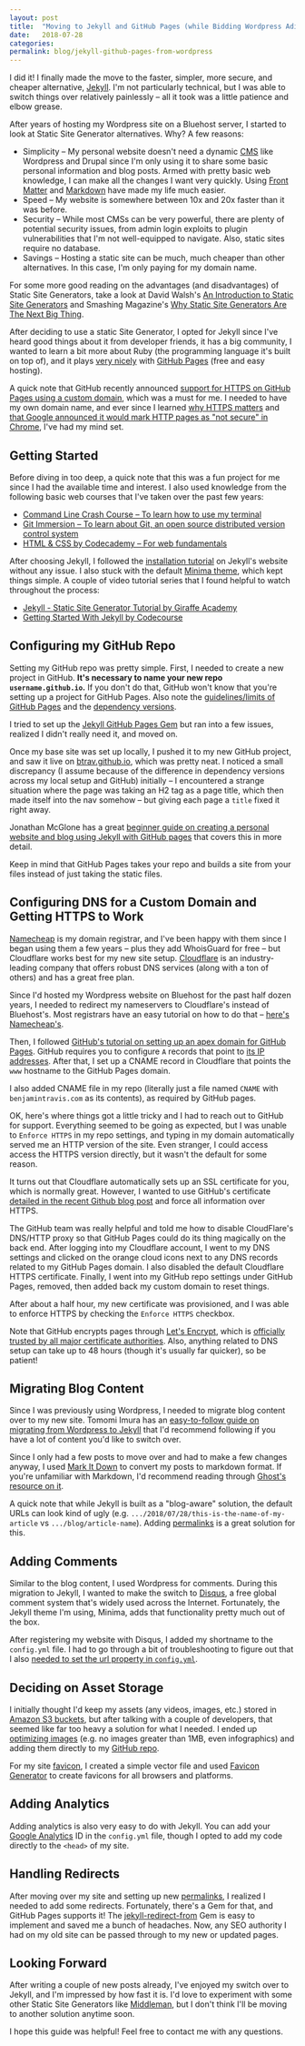 ```yaml
---
layout: post
title:  "Moving to Jekyll and GitHub Pages (while Bidding Wordpress Adieu)"
date:   2018-07-28
categories:
permalink: blog/jekyll-github-pages-from-wordpress
---
```



I did it! I finally made the move to the faster, simpler, more secure, and cheaper alternative, [Jekyll](http://jekyllrb.com/). I'm not particularly technical, but I was able to switch things over relatively painlessly – all it took was a little patience and elbow grease.

After years of hosting my Wordpress site on a Bluehost server, I started to look at Static Site Generator alternatives. Why? A few reasons:
* Simplicity – My personal website doesn't need a dynamic [CMS](https://en.wikipedia.org/wiki/Content_management_system) like Wordpress and Drupal since I'm only using it to share some basic personal information and blog posts. Armed with pretty basic web knowledge, I can make all the changes I want very quickly. Using [Front Matter](https://jekyllrb.com/docs/frontmatter/) and [Markdown](https://daringfireball.net/projects/markdown/) have made my life much easier.
* Speed – My website is somewhere between 10x and 20x faster than it was before.
* Security – While most CMSs can be very powerful, there are plenty of potential security issues, from admin login exploits to plugin vulnerabilities that I'm not well-equipped to navigate. Also, static sites require no database.
* Savings – Hosting a static site can be much, much cheaper than other alternatives. In this case, I'm only paying for my domain name.

For some more good reading on the advantages (and disadvantages) of Static Site Generators, take a look at David Walsh's [An Introduction to Static Site Generators](https://davidwalsh.name/introduction-static-site-generators) and Smashing Magazine's [Why Static Site Generators Are The Next Big Thing](https://www.smashingmagazine.com/2015/11/modern-static-website-generators-next-big-thing/).

After deciding to use a static Site Generator, I opted for Jekyll since I've heard good things about it from developer friends, it has a big community, I wanted to learn a bit more about Ruby (the programming language it's built on top of), and it plays [very nicely](https://help.github.com/articles/about-github-pages-and-jekyll/) with [GitHub Pages](https://pages.github.com/) (free and easy hosting).

A quick note that GitHub recently announced [support for HTTPS on GitHub Pages using a custom domain](https://blog.github.com/2018-05-01-github-pages-custom-domains-https/), which was a must for me. I needed to have my own domain name, and ever since I learned [why HTTPS matters](https://developers.google.com/web/fundamentals/security/encrypt-in-transit/why-https) and [that Google announced it would mark HTTP pages as "not secure" in Chrome](https://www.blog.google/products/chrome/milestone-chrome-security-marking-http-not-secure/), I've had my mind set.

## Getting Started

Before diving in too deep, a quick note that this was a fun project for me since I had the available time and interest. I also used knowledge from the following basic web courses that I've taken over the past few years:
* [Command Line Crash Course – To learn how to use my terminal](https://learnpythonthehardway.org/book/appendixa.html)
* [Git Immersion – To learn about Git, an open source distributed version control system](http://gitimmersion.com/)
* [HTML & CSS by Codecademy – For web fundamentals](https://www.codecademy.com/catalog/language/html-css)

After choosing Jekyll, I followed the [installation tutorial](https://jekyllrb.com/docs/installation/) on Jekyll's website without any issue. I also stuck with the default [Minima theme](https://github.com/jekyll/minima), which kept things simple. A couple of video tutorial series that I found helpful to watch throughout the process:

* [Jekyll - Static Site Generator Tutorial by Giraffe Academy](https://www.youtube.com/playlist?list=PLLAZ4kZ9dFpOPV5C5Ay0pHaa0RJFhcmcB)
* [Getting Started With Jekyll by Codecourse](https://www.youtube.com/watch?v=iWowJBRMtpc&list=PLfdtiltiRHWGGdT5j9cF-OHt23wSBGHJe)

## Configuring my GitHub Repo

Setting my GitHub repo was pretty simple. First, I needed to create a new project in GitHub. **It's necessary to name your new repo `username.github.io`.** If you don't do that, GitHub won't know that you're setting up a project for GitHub Pages. Also note the [guidelines/limits of GitHub Pages](https://help.github.com/articles/what-is-github-pages/#guidelines-for-using-github-pages) and the [dependency versions](https://pages.github.com/versions/).

I tried to set up the [Jekyll GitHub Pages Gem](https://github.com/github/pages-gem) but ran into a few issues, realized I didn't really need it, and moved on.

Once my base site was set up locally, I pushed it to my new GitHub project, and saw it live on [btrav.github.io](btrav.github.io), which was pretty neat. I noticed a small discrepancy (I assume because of the difference in dependency versions across my local setup and GitHub) initially – I encountered a strange situation where the page was taking an H2 tag as a page title, which then made itself into the nav somehow – but giving each page a `title` fixed it right away.

Jonathan McGlone has a great [beginner guide on creating a personal website and blog using Jekyll with GitHub pages](http://jmcglone.com/guides/github-pages/) that covers this in more detail.

Keep in mind that GitHub Pages takes your repo and builds a site from your files instead of just taking the static files.

## Configuring DNS for a Custom Domain and Getting HTTPS to Work

[Namecheap](https://www.namecheap.com/) is my domain registrar, and I've been happy with them since I began using them a few years – plus they add WhoisGuard for free – but Cloudflare works best for my new site setup. [Cloudflare](https://www.cloudflare.com/) is an industry-leading company that offers robust DNS services (along with a ton of others) and has a great free plan.

Since I'd hosted my Wordpress website on Bluehost for the past half dozen years, I needed to redirect my nameservers to Cloudflare's instead of Bluehost's. Most registrars have an easy tutorial on how to do that – [here's Namecheap's](https://www.namecheap.com/support/knowledgebase/article.aspx/9607/2210/how-to-set-up-dns-records-for-your-domain-in-cloudflare-account).

Then, I followed [GitHub's tutorial on setting up an apex domain for GitHub Pages](https://help.github.com/articles/setting-up-an-apex-domain/). GitHub requires you to configure `A` records that point to [its IP addresses](https://help.github.com/articles/setting-up-an-apex-domain/#configuring-a-records-with-your-dns-provider). After that, I set up a CNAME record in Cloudflare that points the `www` hostname to the GitHub Pages domain.

I also added CNAME file in my repo (literally just a file named `CNAME` with `benjamintravis.com` as its contents), as required by GitHub pages.

OK, here's where things got a little tricky and I had to reach out to GitHub for support. Everything seemed to be going as expected, but I was unable to `Enforce HTTPS` in my repo settings, and typing in my domain automatically served me an HTTP version of the site. Even stranger, I could access access the HTTPS version directly, but it wasn't the default for some reason.

It turns out that Cloudflare automatically sets up an SSL certificate for you, which is normally great. However, I wanted to use GitHub's certificate [detailed in the recent Github blog post](https://blog.github.com/2018-05-01-github-pages-custom-domains-https/) and force all information over HTTPS.

The GitHub team was really helpful and told me how to disable CloudFlare's DNS/HTTP proxy so that GitHub Pages could do its thing magically on the back end. After logging into my Cloudflare account, I went to my DNS settings and clicked on the orange cloud icons next to any DNS records related to my GitHub Pages domain. I also disabled the default Cloudflare HTTPS certificate. Finally, I went into my GitHub repo settings under GitHub Pages, removed, then added back my custom domain to reset things.

After about a half hour, my new certificate was provisioned, and I was able to enforce HTTPS by checking the `Enforce HTTPS` checkbox.

Note that GitHub encrypts pages through [Let's Encrypt](https://letsencrypt.org/), which is [officially trusted by all major certificate authorities](https://www.bleepingcomputer.com/news/security/lets-encrypt-is-now-officially-trusted-by-all-major-certificate-authorities/). Also, anything related to DNS setup can take up to 48 hours (though it's usually far quicker), so be patient!

## Migrating Blog Content

Since I was previously using Wordpress, I needed to migrate blog content over to my new site. Tomomi Imura has an [easy-to-follow guide on migrating from Wordpress to Jekyll](https://girliemac.com/blog/2013/12/27/wordpress-to-jekyll/) that I'd recommend following if you have a lot of content you'd like to switch over.

Since I only had a few posts to move over and had to make a few changes anyway, I used [Mark It Down](http://markitdown.medusis.com/) to convert my posts to markdown format. If you're unfamiliar with Markdown, I'd recommend reading through [Ghost's resource on it](https://blog.ghost.org/markdown/).

A quick note that while Jekyll is built as a "blog-aware" solution, the default URLs can look kind of ugly (e.g. `.../2018/07/28/this-is-the-name-of-my-article` vs `.../blog/article-name`). Adding [permalinks](https://jekyllrb.com/docs/permalinks/) is a great solution for this.

## Adding Comments

Similar to the blog content, I used Wordpress for comments. During this migration to Jekyll, I wanted to make the switch to [Disqus](https://disqus.com/), a free global comment system that's widely used across the Internet. Fortunately, the Jekyll theme I'm using, Minima, adds that functionality pretty much out of the box.

After registering my website with Disqus, I added my shortname to the `config.yml` file. I had to go through a bit of troubleshooting to figure out that I also [needed to set the url property in `config.yml`](https://github.com/jekyll/minima/issues/104).

## Deciding on Asset Storage

I initially thought I'd keep my assets (any videos, images, etc.) stored in [Amazon S3 buckets](https://aws.amazon.com/s3/), but after talking with a couple of developers, that seemed like far too heavy a solution for what I needed. I ended up [optimizing images](https://developers.google.com/web/fundamentals/performance/optimizing-content-efficiency/image-optimization) (e.g. no images greater than 1MB, even infographics) and adding them directly to my [GitHub repo](https://help.github.com/articles/about-repositories/).

For my site [favicon](https://en.wikipedia.org/wiki/Favicon), I created a simple vector file and used [Favicon Generator](https://realfavicongenerator.net/) to create favicons for all browsers and platforms.

## Adding Analytics

Adding analytics is also very easy to do with Jekyll. You can add your [Google Analytics](https://marketingplatform.google.com/about/analytics/) ID in the `config.yml` file, though I opted to add my code directly to the `<head>` of my site.

## Handling Redirects

After moving over my site and setting up new [permalinks](https://jekyllrb.com/docs/permalinks/), I realized I needed to add some redirects. Fortunately, there's a Gem for that, and GitHub Pages supports it! The [jekyll-redirect-from](https://github.com/jekyll/jekyll-redirect-from) Gem is easy to implement and saved me a bunch of headaches. Now, any SEO authority I had on my old site can be passed through to my new or updated pages.

## Looking Forward

After writing a couple of new posts already, I've enjoyed my switch over to Jekyll, and I'm impressed by how fast it is. I'd love to experiment with some other Static Site Generators like [Middleman](https://middlemanapp.com/), but I don't think I'll be moving to another solution anytime soon.

I hope this guide was helpful! Feel free to contact me with any questions.
